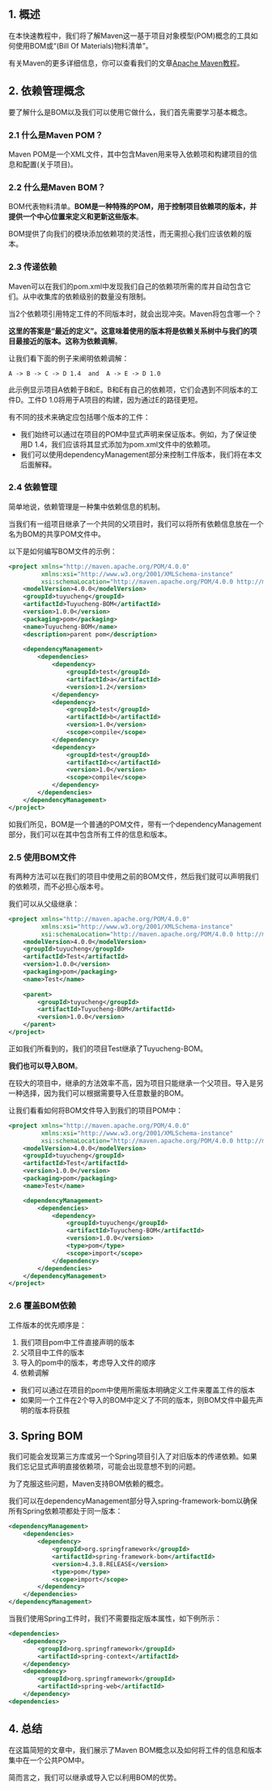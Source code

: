## 1. 概述

在本快速教程中，我们将了解Maven这一基于项目对象模型(POM)概念的工具如何使用BOM或“(Bill Of Materials)物料清单”。

有关Maven的更多详细信息，你可以查看我们的文章[Apache Maven教程](https://www.baeldung.com/maven)。

## 2. 依赖管理概念

要了解什么是BOM以及我们可以使用它做什么，我们首先需要学习基本概念。

### 2.1 什么是Maven POM？

Maven POM是一个XML文件，其中包含Maven用来导入依赖项和构建项目的信息和配置(关于项目)。

### 2.2 什么是Maven BOM？

BOM代表物料清单。**BOM是一种特殊的POM，用于控制项目依赖项的版本，并提供一个中心位置来定义和更新这些版本**。

BOM提供了向我们的模块添加依赖项的灵活性，而无需担心我们应该依赖的版本。

### 2.3 传递依赖

Maven可以在我们的pom.xml中发现我们自己的依赖项所需的库并自动包含它们。从中收集库的依赖级别的数量没有限制。

当2个依赖项引用特定工件的不同版本时，就会出现冲突。Maven将包含哪一个？

**这里的答案是“最近的定义”。这意味着使用的版本将是依赖关系树中与我们的项目最接近的版本。这称为依赖调解**。

让我们看下面的例子来阐明依赖调解：

```shell
A -> B -> C -> D 1.4  and  A -> E -> D 1.0
```

此示例显示项目A依赖于B和E。B和E有自己的依赖项，它们会遇到不同版本的工件D。工件D 1.0将用于A项目的构建，因为通过E的路径更短。

有不同的技术来确定应包括哪个版本的工件：

-   我们始终可以通过在项目的POM中显式声明来保证版本。例如，为了保证使用D 1.4，我们应该将其显式添加为pom.xml文件中的依赖项。
-   我们可以使用dependencyManagement部分来控制工件版本，我们将在本文后面解释。

### 2.4 依赖管理

简单地说，依赖管理是一种集中依赖信息的机制。

当我们有一组项目继承了一个共同的父项目时，我们可以将所有依赖信息放在一个名为BOM的共享POM文件中。

以下是如何编写BOM文件的示例：

```xml
<project xmlns="http://maven.apache.org/POM/4.0.0"
         xmlns:xsi="http://www.w3.org/2001/XMLSchema-instance"
         xsi:schemaLocation="http://maven.apache.org/POM/4.0.0 http://maven.apache.org/xsd/maven-4.0.0.xsd">
    <modelVersion>4.0.0</modelVersion>
    <groupId>tuyucheng</groupId>
    <artifactId>Tuyucheng-BOM</artifactId>
    <version>1.0.0</version>
    <packaging>pom</packaging>
    <name>Tuyucheng-BOM</name>
    <description>parent pom</description>
    
    <dependencyManagement>
        <dependencies>
            <dependency>
                <groupId>test</groupId>
                <artifactId>a</artifactId>
                <version>1.2</version>
            </dependency>
            <dependency>
                <groupId>test</groupId>
                <artifactId>b</artifactId>
                <version>1.0</version>
                <scope>compile</scope>
            </dependency>
            <dependency>
                <groupId>test</groupId>
                <artifactId>c</artifactId>
                <version>1.0</version>
                <scope>compile</scope>
            </dependency>
        </dependencies>
    </dependencyManagement>
</project>
```

如我们所见，BOM是一个普通的POM文件，带有一个dependencyManagement部分，我们可以在其中包含所有工件的信息和版本。

### 2.5 使用BOM文件

有两种方法可以在我们的项目中使用之前的BOM文件，然后我们就可以声明我们的依赖项，而不必担心版本号。

我们可以从父级继承：

```xml
<project xmlns="http://maven.apache.org/POM/4.0.0"
         xmlns:xsi="http://www.w3.org/2001/XMLSchema-instance"
         xsi:schemaLocation="http://maven.apache.org/POM/4.0.0 http://maven.apache.org/xsd/maven-4.0.0.xsd">
    <modelVersion>4.0.0</modelVersion>
    <groupId>tuyucheng</groupId>
    <artifactId>Test</artifactId>
    <version>1.0.0</version>
    <packaging>pom</packaging>
    <name>Test</name>
    
    <parent>
        <groupId>tuyucheng</groupId>
        <artifactId>Tuyucheng-BOM</artifactId>
        <version>1.0.0</version>
    </parent>
</project>
```

正如我们所看到的，我们的项目Test继承了Tuyucheng-BOM。

**我们也可以导入BOM**。

在较大的项目中，继承的方法效率不高，因为项目只能继承一个父项目。导入是另一种选择，因为我们可以根据需要导入任意数量的BOM。

让我们看看如何将BOM文件导入到我们的项目POM中：

```xml
<project xmlns="http://maven.apache.org/POM/4.0.0"
         xmlns:xsi="http://www.w3.org/2001/XMLSchema-instance"
         xsi:schemaLocation="http://maven.apache.org/POM/4.0.0 http://maven.apache.org/xsd/maven-4.0.0.xsd">
    <modelVersion>4.0.0</modelVersion>
    <groupId>tuyucheng</groupId>
    <artifactId>Test</artifactId>
    <version>1.0.0</version>
    <packaging>pom</packaging>
    <name>Test</name>

    <dependencyManagement>
        <dependencies>
            <dependency>
                <groupId>tuyucheng</groupId>
                <artifactId>Tuyucheng-BOM</artifactId>
                <version>1.0.0</version>
                <type>pom</type>
                <scope>import</scope>
            </dependency>
        </dependencies>
    </dependencyManagement>
</project>
```

### 2.6 覆盖BOM依赖

工件版本的优先顺序是：

1.  我们项目pom中工件直接声明的版本
2.  父项目中工件的版本
3.  导入的pom中的版本，考虑导入文件的顺序
4.  依赖调解

-   我们可以通过在项目的pom中使用所需版本明确定义工件来覆盖工件的版本
-   如果同一个工件在2个导入的BOM中定义了不同的版本，则BOM文件中最先声明的版本将获胜

## 3. Spring BOM

我们可能会发现第三方库或另一个Spring项目引入了对旧版本的传递依赖。如果我们忘记显式声明直接依赖项，可能会出现意想不到的问题。

为了克服这些问题，Maven支持BOM依赖的概念。

我们可以在dependencyManagement部分导入spring-framework-bom以确保所有Spring依赖项都处于同一版本：

```xml
<dependencyManagement>
    <dependencies>
        <dependency>
            <groupId>org.springframework</groupId>
            <artifactId>spring-framework-bom</artifactId>
            <version>4.3.8.RELEASE</version>
            <type>pom</type>
            <scope>import</scope>
        </dependency>
    </dependencies>
</dependencyManagement>
```

当我们使用Spring工件时，我们不需要指定版本属性，如下例所示：

```xml
<dependencies>
    <dependency>
        <groupId>org.springframework</groupId>
        <artifactId>spring-context</artifactId>
    </dependency>
    <dependency>
        <groupId>org.springframework</groupId>
        <artifactId>spring-web</artifactId>
    </dependency>
<dependencies>
```

## 4. 总结

在这篇简短的文章中，我们展示了Maven BOM概念以及如何将工件的信息和版本集中在一个公共POM中。

简而言之，我们可以继承或导入它以利用BOM的优势。